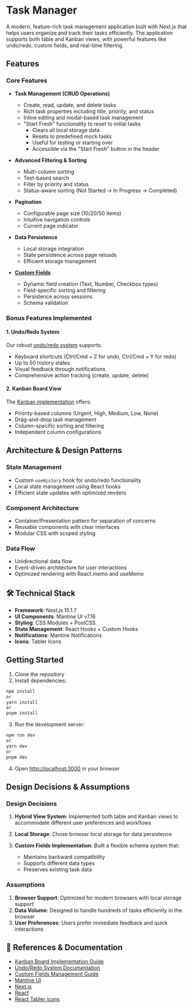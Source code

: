 # Task Manager

A modern, feature-rich task management application built with Next.js that helps users organize and track their tasks efficiently. The application supports both table and Kanban views, with powerful features like undo/redo, custom fields, and real-time filtering.

## Features

### Core Features

- **Task Management (CRUD Operations)**

  - Create, read, update, and delete tasks
  - Rich task properties including title, priority, and status
  - Inline editing and modal-based task management
  - "Start Fresh" functionality to reset to initial tasks
    - Clears all local storage data
    - Resets to predefined mock tasks
    - Useful for testing or starting over
    - Accessible via the "Start Fresh" button in the header

- **Advanced Filtering & Sorting**

  - Multi-column sorting
  - Text-based search
  - Filter by priority and status
  - Status-aware sorting (Not Started → In Progress → Completed)

- **Pagination**

  - Configurable page size (10/20/50 items)
  - Intuitive navigation controls
  - Current page indicator

- **Data Persistence**

  - Local storage integration
  - State persistence across page reloads
  - Efficient storage management

- **[Custom Fields](docs/CUSTOM_FIELD_MANAGEMENT_README.md)**

  - Dynamic field creation (Text, Number, Checkbox types)
  - Field-specific sorting and filtering
  - Persistence across sessions
  - Schema validation

### Bonus Features Implemented

#### 1. Undo/Redo System

Our robust [undo/redo system](docs/UNDO_REDO_FLOW_README.md) supports:

- Keyboard shortcuts (Ctrl/Cmd + Z for undo, Ctrl/Cmd + Y for redo)
- Up to 50 history states
- Visual feedback through notifications
- Comprehensive action tracking (create, update, delete)

#### 2. Kanban Board View

The [Kanban implementation](docs/KANBAN_FLOW_README.md) offers:

- Priority-based columns (Urgent, High, Medium, Low, None)
- Drag-and-drop task management
- Column-specific sorting and filtering
- Independent column configurations

## Architecture & Design Patterns

### State Management

- Custom `useHistory` hook for undo/redo functionality
- Local state management using React hooks
- Efficient state updates with optimized renders

### Component Architecture

- Container/Presentation pattern for separation of concerns
- Reusable components with clear interfaces
- Modular CSS with scoped styling

### Data Flow

- Unidirectional data flow
- Event-driven architecture for user interactions
- Optimized rendering with React.memo and useMemo

## 🛠 Technical Stack

- **Framework**: Next.js 15.1.7
- **UI Components**: Mantine UI v7.16
- **Styling**: CSS Modules + PostCSS
- **State Management**: React Hooks + Custom Hooks
- **Notifications**: Mantine Notifications
- **Icons**: Tabler Icons

## Getting Started

1. Clone the repository
2. Install dependencies:

```bash
npm install
or
yarn install
or
pnpm install
```

3. Run the development server:

```bash
npm run dev
or
yarn dev
or
pnpm dev
```

4. Open [http://localhost:3000](http://localhost:3000) in your browser

## Design Decisions & Assumptions

### Design Decisions

1. **Hybrid View System**: Implemented both table and Kanban views to accommodate different user preferences and workflows

2. **Local Storage**: Chose browser local storage for data persistence

3. **Custom Fields Implementation**: Built a flexible schema system that:
   - Maintains backward compatibility
   - Supports different data types
   - Preserves existing task data

### Assumptions

1. **Browser Support**: Optimized for modern browsers with local storage support
2. **Data Volume**: Designed to handle hundreds of tasks efficiently in the browser
3. **User Preferences**: Users prefer immediate feedback and quick interactions

## 📖 References & Documentation

- [Kanban Board Implementation Guide](docs/KANBAN_FLOW_README.md)
- [Undo/Redo System Documentation](docs/UNDO_REDO_FLOW_README.md)
- [Custom Fields Management Guide](docs/CUSTOM_FIELD_MANAGEMENT_README.md)
- [Mantine UI](https://mantine.dev/)
- [Next.js](https://nextjs.org/)
- [React](https://react.dev/)
- [React Tabler icons](https://tabler.io/icons)
